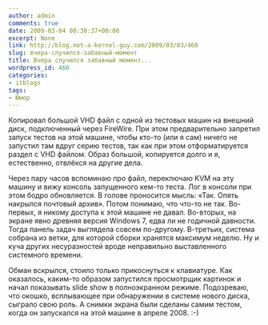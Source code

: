 ```yaml
---
author: admin
comments: true
date: 2009-03-04 00:30:37+00:00
excerpt: None
link: http://blog.not-a-kernel-guy.com/2009/03/03/460
slug: вчера-случился-забавный-момент
title: Вчера случился забавный момент...
wordpress_id: 460
categories:
- itblogs
tags:
- Юмор
---
```


Копировал большой VHD файл с одной из тестовых машин на внешний диск, подключенный через FireWire. При этом предварительно запретил запуск тестов на этой машине, чтобы кто-то (или я сам) ничего не запустил там вдруг серию тестов, так как при этом отформатируется раздел с VHD файлом. Образ большой, копируется долго и я, естественно, отвлёкся на другие дела.

Через пару часов вспоминаю про файл, переключаю KVM на эту машину и вижу консоль запущенного кем-то теста. Лог в консоли при этом бодро обновляется. В голове проносится мысль: «Так. Опять накрылся почтовый архив». Потом понимаю, что что-то не так. Во-первых, я никому доступа к этой машине не давал. Во-вторых, на экране явно древняя версия Windows 7, едва ли не годичной давности. Тогда панель задач выглядела совсем по-другому. В-третьих, система собрана из ветки, для которой сборки хранятся максимум неделю. Ну и куча других несуразностей вроде неправильно выставленного системного времени.

Обман вскрылся, стоило только прикоснуться к клавиатуре. Как оказалось, каким-то образом запустился просмотрщик картинок и начал показывать slide show в полноэкранном режиме. Подозреваю, что окошко, всплывающее при обнаружении в системе нового диска, сыграло свою роль. А снимки экрана были сделаны самим тестом, когда он запускался на этой машине в апреле 2008. :-)
